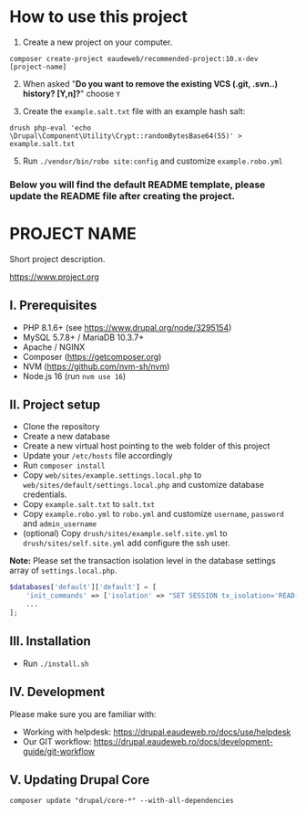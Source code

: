 # How to use this project

1. Create a new project on your computer.

```
composer create-project eaudeweb/recommended-project:10.x-dev [project-name]
```

2. When asked "**Do you want to remove the existing VCS (.git, .svn..) history? [Y,n]?**" choose `Y`

4. Create the `example.salt.txt` file with an example hash salt:

```
drush php-eval 'echo \Drupal\Component\Utility\Crypt::randomBytesBase64(55)' > example.salt.txt
```
5. Run `./vendor/bin/robo site:config` and customize `example.robo.yml`


### Below you will find the default README template, please update the README file after creating the project.

# PROJECT NAME

Short project description.

https://www.project.org

## I. Prerequisites

* PHP 8.1.6+ (see https://www.drupal.org/node/3295154)
* MySQL 5.7.8+ / MariaDB 10.3.7+
* Apache / NGINX
* Composer (https://getcomposer.org)
* NVM (https://github.com/nvm-sh/nvm)
* Node.js 16 (run `nvm use 16`)

## II. Project setup

* Clone the repository
* Create a new database
* Create a new virtual host pointing to the web folder of this project
* Update your `/etc/hosts` file accordingly
* Run `composer install`
* Copy `web/sites/example.settings.local.php` to `web/sites/default/settings.local.php` and customize database credentials.
* Copy `example.salt.txt` to `salt.txt`
* Copy `example.robo.yml` to `robo.yml` and customize `username`, `password` and `admin_username`
* (optional) Copy `drush/sites/example.self.site.yml` to `drush/sites/self.site.yml` add configure the ssh user.

**Note:** Please set the transaction isolation level in the database settings array of `settings.local.php`.

```php
$databases['default']['default'] = [
    'init_commands' => ['isolation' => "SET SESSION tx_isolation='READ-COMMITTED'"],
    ...
];
```

## III. Installation

* Run `./install.sh`

## IV. Development

Please make sure you are familiar with:
* Working with helpdesk: https://drupal.eaudeweb.ro/docs/use/helpdesk
* Our GIT workflow: https://drupal.eaudeweb.ro/docs/development-guide/git-workflow

## V. Updating Drupal Core

`composer update "drupal/core-*" --with-all-dependencies`
